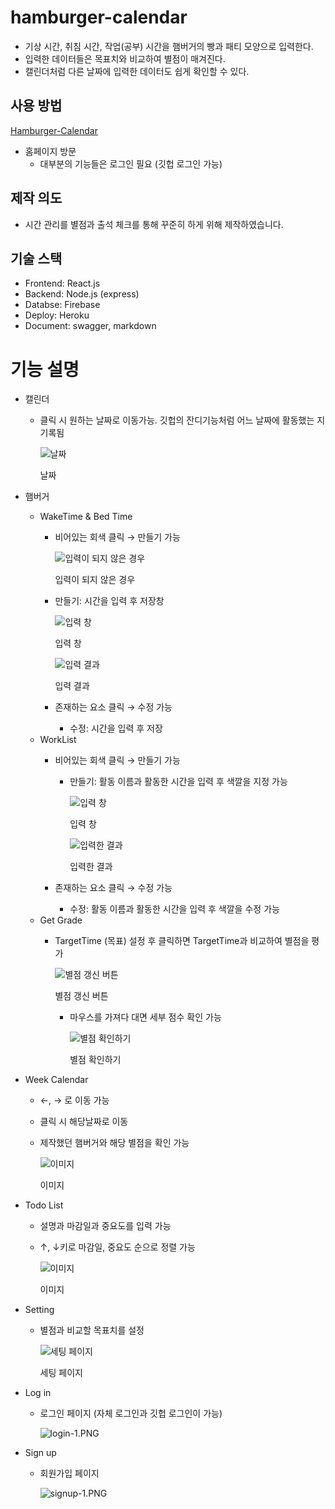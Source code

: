 # hamburger-calendar

- 기상 시간, 취침 시간, 작업(공부) 시간을 햄버거의 빵과 패티 모양으로 입력한다.
- 입력한 데이터들은 목표치와 비교하여 별점이 매겨진다.
- 캘린더처럼 다른 날짜에 입력한 데이터도 쉽게 확인할 수 있다.

## 사용 방법

[Hamburger-Calendar](https://hamburger-calendar.herokuapp.com/)

- 홈페이지 방문
    - 대부분의 기능들은 로그인 필요 (깃헙 로그인 가능)

## 제작 의도

- 시간 관리를 별점과 출석 체크를 통해 꾸준히 하게 위해 제작하였습니다.

## 기술 스택

- Frontend: React.js
- Backend: Node.js (express)
- Databse: Firebase
- Deploy: Heroku
- Document: swagger, markdown

# 기능 설명

- 캘린더
    - 클릭 시 원하는 날짜로 이동가능. 깃헙의 잔디기능처럼 어느 날짜에 활동했는 지 기록됨
        
        ![날짜](https://s3-us-west-2.amazonaws.com/secure.notion-static.com/f66612d6-a5e1-4d05-be65-bc88eb30b3ca/calendar-1.png)
        
        날짜
        
- 햄버거
    - WakeTime & Bed Time
        - 비어있는 회색 클릭 → 만들기 가능
            
            ![입력이 되지 않은 경우](https://s3-us-west-2.amazonaws.com/secure.notion-static.com/94d46d75-0f3f-471c-beb2-a57a46ee7abc/bedtime-1.png)
            
            입력이 되지 않은 경우
            
        - 만들기:  시간을 입력 후 저장창
            
            ![입력 창](https://s3-us-west-2.amazonaws.com/secure.notion-static.com/e5ffaf63-cf01-4398-b48b-077ee3138523/waketime-1.png)
            
            입력 창
            
            ![입력 결과](https://s3-us-west-2.amazonaws.com/secure.notion-static.com/8bac15b3-25cc-49a1-96dc-362487f6b5a2/waketime-2.png)
            
            입력 결과
            
        - 존재하는 요소 클릭 → 수정 가능
            - 수정: 시간을 입력 후 저장
    - WorkList
        - 비어있는 회색 클릭 → 만들기 가능
            - 만들기: 활동 이름과 활동한 시간을 입력 후 색깔을 지정 가능
                
                ![입력 창](https://s3-us-west-2.amazonaws.com/secure.notion-static.com/62842476-5b0c-4a7a-9e3c-bae716c94087/work-1.png)
                
                입력 창
                
                ![입력한 결과](https://s3-us-west-2.amazonaws.com/secure.notion-static.com/93d609ff-7378-4a73-92dc-4a1910c9f12e/work-2.png)
                
                입력한 결과
                
        - 존재하는 요소 클릭 → 수정 가능
            - 수정: 활동 이름과 활동한 시간을 입력 후 색깔을 수정 가능
    - Get Grade
        - TargetTime (목표) 설정 후 클릭하면 TargetTime과 비교하여 별점을 평가
            
            ![별점 갱신 버튼](https://s3-us-west-2.amazonaws.com/secure.notion-static.com/ba1e2a8c-8238-4530-b5aa-cdf0e2d5d655/grade-1.png)
            
            별점 갱신 버튼
            
            - 마우스를 가져다 대면 세부 점수 확인 가능
                
                ![별점 확인하기](https://s3-us-west-2.amazonaws.com/secure.notion-static.com/bcc9e3ed-bade-46f9-a1e2-25d1e236cc2b/grade-2.png)
                
                별점 확인하기
                
- Week Calendar
    - ←, → 로 이동 가능
    - 클릭 시 해당날짜로 이동
    - 제작했던 햄버거와 해당 별점을 확인 가능
        
        ![이미지](https://s3-us-west-2.amazonaws.com/secure.notion-static.com/6dcff58f-29bf-4f52-9e3e-12b80b9a960c/week-1.png)
        
        이미지
        
- Todo List
    - 설명과 마감일과 중요도를 입력 가능
    - ↑, ↓키로 마감일, 중요도 순으로 정렬 가능
        
        ![이미지](https://s3-us-west-2.amazonaws.com/secure.notion-static.com/879e89ff-4ef5-4827-b96d-69b59909b14e/todo-1.png)
        
        이미지
        
- Setting
    - 별점과 비교할 목표치를 설정
        
        ![세팅 페이지](https://s3-us-west-2.amazonaws.com/secure.notion-static.com/b7d357fc-3eea-4309-a8ee-d5da547ae2ae/setting-1.png)
        
        세팅 페이지
        

- Log in
    - 로그인 페이지 (자체 로그인과 깃헙 로그인이 가능)
        
        ![login-1.PNG](https://s3-us-west-2.amazonaws.com/secure.notion-static.com/c6a303ad-ff88-444a-9538-6edbb401a629/login-1.png)
        
- Sign up
    - 회원가입 페이지
        
        ![signup-1.PNG](https://s3-us-west-2.amazonaws.com/secure.notion-static.com/fb931b1d-58e4-4ab5-b3da-7ad855025930/signup-1.png)
